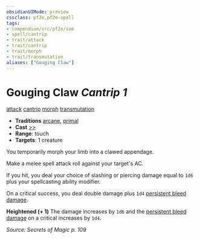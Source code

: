 ```yaml
---
obsidianUIMode: preview
cssclass: pf2e,pf2e-spell
tags:
- compendium/src/pf2e/som
- spell/cantrip
- trait/attack
- trait/cantrip
- trait/morph
- trait/transmutation
aliases: ["Gouging Claw"]
---
```

# Gouging Claw *Cantrip 1*   
[attack](attack.md "Attack Combat Trait")  [cantrip](cantrip.md "Cantrip Spell Trait")  [morph](morph.md "Morph Effect Trait")  [transmutation](transmutation.md "Transmutation School Trait")  

- **Traditions** [arcane](arcane.md "Arcane Tradition Trait"), [primal](primal.md "Primal Tradition Trait")
- **Cast** [>>](chapter-9-playing-the-game.md#Actions "Two-Action") 
- **Range**: touch
- **Targets**: 1 creature

You temporarily morph your limb into a clawed appendage.

Make a melee spell attack roll against your target's AC.

If you hit, you deal your choice of slashing or piercing damage equal to `1d6` plus your spellcasting ability modifier.

On a critical success, you deal double damage plus `1d4` [persistent bleed damage](conditions.md#Persistent%20Damage).

**Heightened (+ 1)** The damage increases by `1d6` and the [persistent bleed damage](conditions.md#Persistent%20Damage) on a critical increases by `1d4`.

*Source: Secrets of Magic p. 109*